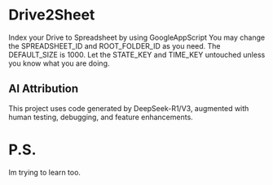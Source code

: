 # Drive2Sheet
Index your Drive to Spreadsheet by using GoogleAppScript
You may change the SPREADSHEET_ID and ROOT_FOLDER_ID as you need. The DEFAULT_SIZE is 1000. Let the STATE_KEY and TIME_KEY untouched unless you know what you are doing. 

## AI Attribution  
This project uses code generated by DeepSeek-R1/V3, augmented with human testing, debugging, and feature enhancements.

# P.S.
Im trying to learn too. 
